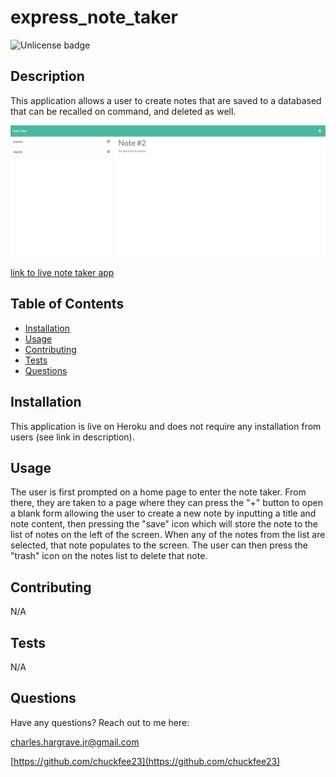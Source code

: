 # express_note_taker

![Unlicense badge](https://img.shields.io/badge/license-Unlicense-brightgreen)

## Description

This application allows a user to create notes that are saved to a databased that can be recalled on command, and deleted as well.

![screen shot](./Assets/Screen%20Shot%202022-09-09%20at%203.45.37%20PM.png)

[link to live note taker app](https://floating-tor-11196.herokuapp.com/)

## Table of Contents

- [Installation](#installation)
- [Usage](#usage)
- [Contributing](#contributing)
- [Tests](#tests)
- [Questions](#questions)

## Installation

This application is live on Heroku and does not require any installation from users (see link in description).

## Usage

The user is first prompted on a home page to enter the note taker. From there, they are taken to a page where they can press the "+" button to open a blank form allowing the user to create a new note by inputting a title and note content, then pressing the "save" icon which will store the note to the list of notes on the left of the screen. When any of the notes from the list are selected, that note populates to the screen. The user can then press the "trash" icon on the notes list to delete that note.

## Contributing

N/A

## Tests

N/A

## Questions

Have any questions? Reach out to me here:

[charles.hargrave.jr@gmail.com](mailto:charles.hargrave.jr@gmail.com)

[https://github.com/chuckfee23](https://github.com/chuckfee23)
